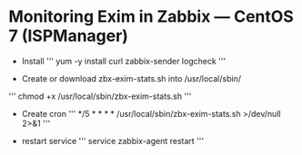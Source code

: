 # Monitoring Exim in Zabbix — CentOS 7 (ISPManager)

- Install
'''
yum -y install curl zabbix-sender logcheck
'''

- Create or download zbx-exim-stats.sh into /usr/local/sbin/

'''
chmod +x /usr/local/sbin/zbx-exim-stats.sh
'''

- Create cron
'''
*/5 * * * *  /usr/local/sbin/zbx-exim-stats.sh >/dev/null 2>&1
'''

- restart service
'''
 service zabbix-agent restart
'''